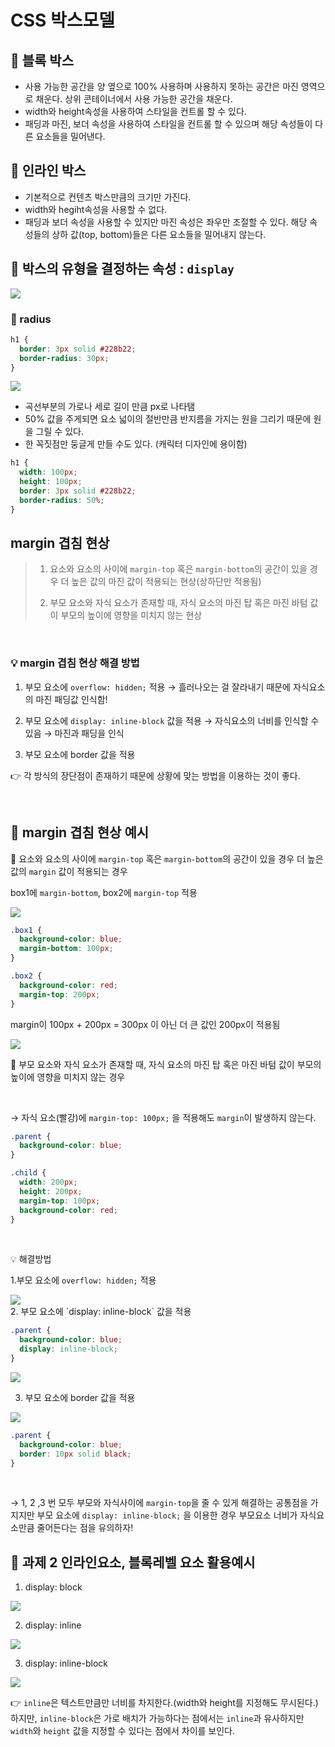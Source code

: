 # CSS 박스모델

## 📌 블록 박스

- 사용 가능한 공간을 양 옆으로 100% 사용하며 사용하지 못하는 공간은 마진 영역으로 채운다. 상위 콘테이너에서 사용 가능한 공간을 채운다.
- width와 height속성을 사용하여 스타일을 컨트롤 할 수 있다.
- 패딩과 마진, 보더 속성을 사용하여 스타일을 컨트롤 할 수 있으며 해당 속성들이 다른 요소들을 밀어낸다.
  <br>

## 📌 인라인 박스

- 기본적으로 컨텐츠 박스만큼의 크기만 가진다.
- width와 hegiht속성을 사용할 수 없다.
- 패딩과 보더 속성을 사용할 수 있지만 마진 속성은 좌우만 조절할 수 있다. 해당 속성들의 상하 값(top, bottom)들은 다른 요소들을 밀어내지 않는다. <br>

## 📌 박스의 유형을 결정하는 속성 : `display`

<img src="display.png">

<br>

### 📌 radius

```css
h1 {
  border: 3px solid #228b22;
  border-radius: 30px;
}
```

<img src="radius.png">

- 곡선부분의 가로나 세로 길이 만큼 px로 나타탬
- 50% 값을 주게되면 요소 넓이의 절반만큼 반지름을 가지는 원을 그리기 때문에 원을 그릴 수 있다.
- 한 꼭짓점만 둥글게 만들 수도 있다. (캐릭터 디자인에 용이함)

```css
h1 {
  width: 100px;
  height: 100px;
  border: 3px solid #228b22;
  border-radius: 50%;
}
```

## margin 겹침 현상

> 1. 요소와 요소의 사이에 `margin-top` 혹은 `margin-bottom`의 공간이 있을 경우 더 높은 값의 마진 값이 적용되는 현상(상하단만 적용됨)
>
> 2. 부모 요소와 자식 요소가 존재할 때, 자식 요소의 마진 탑 혹은 마진 바텀 값이 부모의 높이에 영향을 미치지 않는 현상

<br>

### 💡 margin 겹침 현상 해결 방법

1. 부모 요소에 `overflow: hidden;` 적용 → 흘러나오는 걸 잘라내기 때문에 자식요소의 마진 패딩값 인식함!

2. 부모 요소에 `display: inline-block` 값을 적용 → 자식요소의 너비를 인식할 수 있음 → 마진과 패딩을 인식

3. 부모 요소에 border 값을 적용

👉 각 방식의 장단점이 존재하기 때문에 상황에 맞는 방법을 이용하는 것이 좋다.

<br>

## 📌 margin 겹침 현상 예시

🧷 요소와 요소의 사이에 `margin-top` 혹은 `margin-bottom`의 공간이 있을 경우 더 높은 값의 `margin` 값이 적용되는 경우

box1에 `margin-bottom`, box2에 `margin-top` 적용

<img src="prac1.png">

```css
.box1 {
  background-color: blue;
  margin-bottom: 100px;
}

.box2 {
  background-color: red;
  margin-top: 200px;
}
```

margin이 100px + 200px = 300px 이 아닌 더 큰 값인 200px이 적용됨

<img src="prac2.png">

<br>

🧷 부모 요소와 자식 요소가 존재할 때, 자식 요소의 마진 탑 혹은 마진 바텀 값이 부모의 높이에 영향을 미치지 않는 경우

<br>

→ 자식 요소(빨강)에 `margin-top: 100px;` 을 적용해도 `margin`이 발생하지 않는다.

```css
.parent {
  background-color: blue;
}

.child {
  width: 200px;
  height: 200px;
  margin-top: 100px;
  background-color: red;
}
```

<br>

💡 해결방법

1.부모 요소에 `overflow: hidden;` 적용

<img src="prac4.png">

<br>
2. 부모 요소에 `display: inline-block` 값을 적용

```css
.parent {
  background-color: blue;
  display: inline-block;
}
```

<img src="prac5.png">

<br>

3. 부모 요소에 border 값을 적용

<img src="prac6.png">

```css
.parent {
  background-color: blue;
  border: 10px solid black;
}
```

<br>

→ 1, 2 ,3 번 모두 부모와 자식사이에 `margin-top`을 줄 수 있게 해결하는 공통점을 가지지만 부모 요소에 `display: inline-block;` 을 이용한 경우 부모요소 너비가 자식요소만큼 줄어든다는 점을 유의하자!
<br>

## 📌 과제 2 인라인요소, 블록레벨 요소 활용예시

1. display: block

<img src="prac7.png">

<br>

2. display: inline

<img src="prac8.png">

3. display: inline-block

<img src="prac9.png">

<br>

👉 `inline`은 텍스트만큼만 너비를 차지한다.(width와 height를 지정해도 무시된다.) 하지만, `inline-block`은 가로 배치가 가능하다는 점에서는 `inline`과 유사하지만 `width`와 `height` 값을 지정할 수 있다는 점에서 차이를 보인다.
